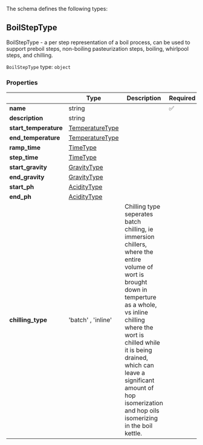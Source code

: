 The schema defines the following types:

## BoilStepType

BoilStepType - a per step representation of a boil process, can be used to support preboil steps, non-boiling pasteurization steps, boiling, whirlpool steps, and chilling.

`BoilStepType` type: `object`

### Properties

|                       | Type                                                         | Description                                                                                                                                                                                                                                                                                                             | Required           |
| --------------------- | ------------------------------------------------------------ | ----------------------------------------------------------------------------------------------------------------------------------------------------------------------------------------------------------------------------------------------------------------------------------------------------------------------- | ------------------ |
| **name**              | string                                                       |                                                                                                                                                                                                                                                                                                                         | :white_check_mark: |
| **description**       | string                                                       |                                                                                                                                                                                                                                                                                                                         |                    |
| **start_temperature** | [TemperatureType](measureable_units.json.md#temperaturetype) |                                                                                                                                                                                                                                                                                                                         |                    |
| **end_temperature**   | [TemperatureType](measureable_units.json.md#temperaturetype) |                                                                                                                                                                                                                                                                                                                         |                    |
| **ramp_time**         | [TimeType](measureable_units.json.md#timetype)               |                                                                                                                                                                                                                                                                                                                         |                    |
| **step_time**         | [TimeType](measureable_units.json.md#timetype)               |                                                                                                                                                                                                                                                                                                                         |                    |
| **start_gravity**     | [GravityType](measureable_units.json.md#gravitytype)         |                                                                                                                                                                                                                                                                                                                         |                    |
| **end_gravity**       | [GravityType](measureable_units.json.md#gravitytype)         |                                                                                                                                                                                                                                                                                                                         |                    |
| **start_ph**          | [AcidityType](measureable_units.json.md#aciditytype)         |                                                                                                                                                                                                                                                                                                                         |                    |
| **end_ph**            | [AcidityType](measureable_units.json.md#aciditytype)         |                                                                                                                                                                                                                                                                                                                         |                    |
| **chilling_type**     | 'batch' , 'inline'                                           | Chilling type seperates batch chilling, ie immersion chillers, where the entire volume of wort is brought down in temperture as a whole, vs inline chilling where the wort is chilled while it is being drained, which can leave a significant amount of hop isomerization and hop oils isomerizing in the boil kettle. |                    |
